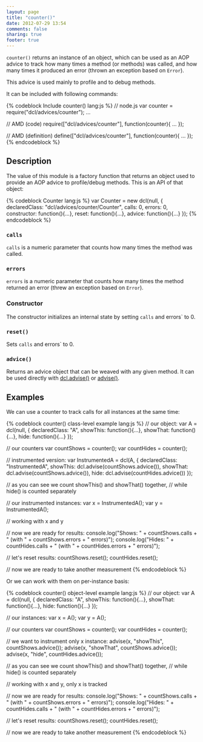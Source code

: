 ```yaml
---
layout: page
title: "counter()"
date: 2012-07-29 13:54
comments: false
sharing: true
footer: true
---
```


`counter()` returns an instance of an object, which can be used as an AOP advice
to track how many times a method (or methods) was called, and how many times
it produced an error (thrown an exception based on `Error`).

This advice is used mainly to profile and to debug methods.

It can be included with following commands:

{% codeblock Include counter() lang:js %}
// node.js
var counter = require("dcl/advices/counter");
...

// AMD (code)
require(["dcl/advices/counter"], function(counter){
  ...
});

// AMD (definition)
define(["dcl/advices/counter"], function(counter){
  ...
});
{% endcodeblock %}

## Description

The value of this module is a factory function that returns an object used
to provide an AOP advice to profile/debug methods. This is an API of that object:

{% codeblock Counter lang:js %}
var Counter = new dcl(null, {
  declaredClass: "dcl/advices/counter/Counter",
  calls: 0,
  errors: 0,
  constructor: function(){...},
  reset: function(){...},
  advice: function(){...}
});
{% endcodeblock %}

### `calls`

`calls` is a numeric parameter that counts how many times the method was called.

### `errors`

`errors` is a numeric parameter that counts how many times the method returned an error (threw an exception based on `Error`).

### Constructor

The constructor initializes an internal state by setting `calls` and errors` to 0.

### `reset()`

Sets `calls` and errors` to 0.

### `advice()`

Returns an advice object that can be weaved with any given method. It can be used
directly with [dcl.advise()](/docs/dcl_js/advise) or
[advise()](/docs/advise_js/advise).

## Examples

We can use a counter to track calls for all instances at the same time:

{% codeblock counter() class-level example lang:js %}
// our object:
var A = dcl(null, {
  declaredClass: "A",
  showThis: function(){...},
  showThat: function(){...},
  hide:     function(){...}
});

// our counters
var countShows = counter();
var countHides = counter();

// instrumented version:
var InstrumentedA = dcl(A, {
  declaredClass: "InstrumentedA",
  showThis: dcl.advise(countShows.advice()),
  showThat: dcl.advise(countShows.advice()),
  hide:     dcl.advise(countHides.advice())
});

// as you can see we count showThis() and showThat() together,
// while hide() is counted separately

// our instrumented instances:
var x = InstrumentedA();
var y = InstrumentedA();

// working with x and y

// now we are ready for results:
console.log("Shows: " + countShows.calls +
  " (with " + countShows.errors + " errors)");
console.log("Hides: " + countHides.calls +
  " (with " + countHides.errors + " errors)");

// let's reset results:
countShows.reset();
countHides.reset();

// now we are ready to take another measurement
{% endcodeblock %}

Or we can work with them on per-instance basis:

{% codeblock counter() object-level example lang:js %}
// our object:
var A = dcl(null, {
  declaredClass: "A",
  showThis: function(){...},
  showThat: function(){...},
  hide:     function(){...}
});

// our instances:
var x = A();
var y = A();

// our counters
var countShows = counter();
var countHides = counter();

// we want to instrument only x instance:
advise(x, "showThis", countShows.advice());
advise(x, "showThat", countShows.advice());
advise(x, "hide",     countHides.advice());

// as you can see we count showThis() and showThat() together,
// while hide() is counted separately

// working with x and y, only x is tracked

// now we are ready for results:
console.log("Shows: " + countShows.calls +
  " (with " + countShows.errors + " errors)");
console.log("Hides: " + countHides.calls +
  " (with " + countHides.errors + " errors)");

// let's reset results:
countShows.reset();
countHides.reset();

// now we are ready to take another measurement
{% endcodeblock %}
